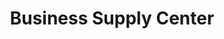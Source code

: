 ---
title: "Business Supply Center"
url: /hillsboro/business-supply-center/
shop: office supplies
---